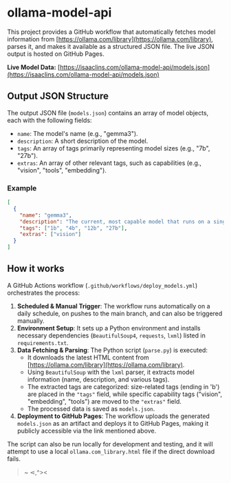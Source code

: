 # ollama-model-api

This project provides a GitHub workflow that automatically fetches model information from [https://ollama.com/library](https://ollama.com/library), parses it, and makes it available as a structured JSON file. The live JSON output is hosted on GitHub Pages.

**Live Model Data:** [https://isaaclins.com/ollama-model-api/models.json](https://isaaclins.com/ollama-model-api/models.json)

## Output JSON Structure

The output JSON file (`models.json`) contains an array of model objects, each with the following fields:

- `name`: The model's name (e.g., "gemma3").
- `description`: A short description of the model.
- `tags`: An array of tags primarily representing model sizes (e.g., "7b", "27b").
- `extras`: An array of other relevant tags, such as capabilities (e.g., "vision", "tools", "embedding").

### Example

```json
[
  {
    "name": "gemma3",
    "description": "The current, most capable model that runs on a single GPU.",
    "tags": ["1b", "4b", "12b", "27b"],
    "extras": ["vision"]
  }
]
```

## How it works

A GitHub Actions workflow (`.github/workflows/deploy_models.yml`) orchestrates the process:

1.  **Scheduled & Manual Trigger**: The workflow runs automatically on a daily schedule, on pushes to the main branch, and can also be triggered manually.
2.  **Environment Setup**: It sets up a Python environment and installs necessary dependencies (`BeautifulSoup4`, `requests`, `lxml`) listed in `requirements.txt`.
3.  **Data Fetching & Parsing**: The Python script (`parse.py`) is executed:
    - It downloads the latest HTML content from [https://ollama.com/library](https://ollama.com/library).
    - Using `BeautifulSoup` with the `lxml` parser, it extracts model information (name, description, and various tags).
    - The extracted tags are categorized: size-related tags (ending in 'b') are placed in the `"tags"` field, while specific capability tags ("vision", "embedding", "tools") are moved to the `"extras"` field.
    - The processed data is saved as `models.json`.
4.  **Deployment to GitHub Pages**: The workflow uploads the generated `models.json` as an artifact and deploys it to GitHub Pages, making it publicly accessible via the link mentioned above.

The script can also be run locally for development and testing, and it will attempt to use a local `ollama.com_library.html` file if the direct download fails.


>~ ⋖,^><

